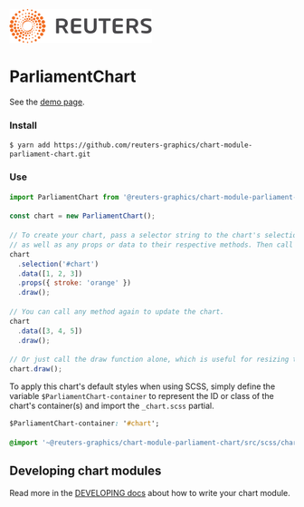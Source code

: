 ![](./badge.svg)

# ParliamentChart

See the [demo page](https://reuters-graphics.github.io/chart-module-parliament-chart/).

### Install

```
$ yarn add https://github.com/reuters-graphics/chart-module-parliament-chart.git
```

### Use

```javascript
import ParliamentChart from '@reuters-graphics/chart-module-parliament-chart';

const chart = new ParliamentChart();

// To create your chart, pass a selector string to the chart's selection method,
// as well as any props or data to their respective methods. Then call draw.
chart
  .selection('#chart')
  .data([1, 2, 3])
  .props({ stroke: 'orange' })
  .draw();

// You can call any method again to update the chart.
chart
  .data([3, 4, 5])
  .draw();

// Or just call the draw function alone, which is useful for resizing the chart.
chart.draw();
```

To apply this chart's default styles when using SCSS, simply define the variable `$ParliamentChart-container` to represent the ID or class of the chart's container(s) and import the `_chart.scss` partial.

```CSS
$ParliamentChart-container: '#chart';

@import '~@reuters-graphics/chart-module-parliament-chart/src/scss/chart';
```

## Developing chart modules

Read more in the [DEVELOPING docs](./DEVELOPING.md) about how to write your chart module.